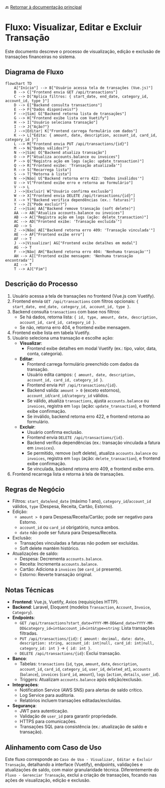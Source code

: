 🔙 [Retornar à documentação principal](../../README.md)

# Fluxo: Visualizar, Editar e Excluir Transação

Este documento descreve o processo de visualização, edição e exclusão de transações financeiras no sistema.

## Diagrama de Fluxo

```mermaid
flowchart TD
    A["Início"] --> B["Usuário acessa tela de transações (Vue.js)"]
    B --> C["Frontend envia GET /api/transactions"]
    C --> D["Aplica filtros: { start_date, end_date, category_id, account_id, type }"]
    D --> E["Backend consulta transactions"]
    E --> F{"Dados disponíveis?"}
    F -->|Sim| G["Backend retorna lista de transações"]
    G --> H["Frontend exibe lista com Vuetify"]
    H --> I["Usuário seleciona transação"]
    I --> J{"Ação?"}
    J -->|Editar| K["Frontend carrega formulário com dados"]
    K --> L["Edita: { amount, date, description, account_id, card_id, category_id }"]
    L --> M["Frontend envia PUT /api/transactions/{id}"]
    M --> N{"Dados válidos?"}
    N -->|Sim| O["Backend atualiza transação"]
    O --> P["Atualiza accounts.balance ou invoices"]
    P --> Q["Registra ação em logs (ação: update_transaction)"]
    Q --> R["Frontend exibe: 'Transação atualizada'"]
    R --> S["Recarrega lista"]
    S --> T["Retorna à lista"]
    N -->|Não| U["Backend retorna erro 422: 'Dados inválidos'"]
    U --> V["Frontend exibe erro e retorna ao formulário"]
    V --> L
    J -->|Excluir| W["Usuário confirma exclusão"]
    W --> X["Frontend envia DELETE /api/transactions/{id}"]
    X --> Y["Backend verifica dependências (ex.: faturas)"]
    Y --> Z{"Pode excluir?"}
    Z -->|Sim| AA["Backend remove transação (soft delete)"]
    AA --> AB["Atualiza accounts.balance ou invoices"]
    AB --> AC["Registra ação em logs (ação: delete_transaction)"]
    AC --> AD["Frontend exibe: 'Transação excluída'"]
    AD --> S
    Z -->|Não| AE["Backend retorna erro 409: 'Transação vinculada'"]
    AE --> AF["Frontend exibe erro"]
    AF --> T
    J -->|Visualizar| AG["Frontend exibe detalhes em modal"]
    AG --> T
    F -->|Não| AH["Backend retorna erro 404: 'Nenhuma transação'"]
    AH --> AI["Frontend exibe mensagem: 'Nenhuma transação encontrada'"]
    AI --> T
    T --> AJ["Fim"]
```

## Descrição do Processo

1. Usuário acessa a tela de transações no frontend (Vue.js com Vuetify).
2. Frontend envia `GET /api/transactions` com filtros opcionais: `{ start_date, end_date, category_id, account_id, type }`.
3. Backend consulta `transactions` com base nos filtros:
   - Se há dados, retorna lista: `{ id, type, amount, date, description, account_id, card_id, category_id }`.
   - Se não, retorna erro 404, e frontend exibe mensagem.
4. Frontend exibe lista em tabela Vuetify.
5. Usuário seleciona uma transação e escolhe ação:
   - **Visualizar**:
     - Frontend exibe detalhes em modal Vuetify (ex.: tipo, valor, data, conta, categoria).
   - **Editar**:
     - Frontend carrega formulário preenchido com dados da transação.
     - Usuário edita campos: `{ amount, date, description, account_id, card_id, category_id }`.
     - Frontend envia `PUT /api/transactions/{id}`.
     - Backend valida: `amount > 0` (exceto estornos), `account_id`/`card_id`/`category_id` válidos.
     - Se válido, atualiza `transactions`, ajusta `accounts.balance` ou `invoices`, registra em `logs` (ação: `update_transaction`), e frontend exibe confirmação.
     - Se inválido, backend retorna erro 422, e frontend retorna ao formulário.
   - **Excluir**:
     - Usuário confirma exclusão.
     - Frontend envia `DELETE /api/transactions/{id}`.
     - Backend verifica dependências (ex.: transação vinculada a fatura em `invoices`).
     - Se permitido, remove (soft delete), atualiza `accounts.balance` ou `invoices`, registra em `logs` (ação: `delete_transaction`), e frontend exibe confirmação.
     - Se vinculada, backend retorna erro 409, e frontend exibe erro.
6. Frontend recarrega lista e retorna à tela de transações.

## Regras de Negócio

- Filtros: `start_date`/`end_date` (máximo 1 ano), `category_id`/`account_id` válidos, `type` (Despesa, Receita, Cartão, Estorno).
- Edição:
  - `amount > 0` para Despesa/Receita/Cartão; pode ser negativo para Estorno.
  - `account_id` ou `card_id` obrigatório, nunca ambos.
  - `date` não pode ser futura para Despesa/Receita.
- Exclusão:
  - Transações vinculadas a faturas não podem ser excluídas.
  - Soft delete mantém histórico.
- Atualizações de saldo:
  - Despesa: Decrementa `accounts.balance`.
  - Receita: Incrementa `accounts.balance`.
  - Cartão: Adiciona a `invoices` (se `card_id` presente).
  - Estorno: Reverte transação original.

## Notas Técnicas

- **Frontend**: Vue.js, Vuetify, Axios (requisições HTTP).
- **Backend**: Laravel, Eloquent (modelos `Transaction`, `Account`, `Invoice`, `Category`).
- **Endpoints**:
  - `GET /api/transactions?start_date=YYYY-MM-DD&end_date=YYYY-MM-DD&category_id=int&account_id=int&type=string`: Lista transações filtradas.
  - `PUT /api/transactions/{id}`: `{ amount: decimal, date: date, description: string, account_id: int|null, card_id: int|null, category_id: int }` → `{ id: int }`.
  - `DELETE /api/transactions/{id}`: Exclui transação.
- **Banco**:
  - Tabelas: `transactions` (`id`, `type`, `amount`, `date`, `description`, `account_id`, `card_id`, `category_id`, `user_id`, `deleted_at`), `accounts` (`balance`), `invoices` (`card_id`, `amount`), `logs` (`action`, `details`, `user_id`).
  - Triggers: Atualizam `accounts.balance` após edição/exclusão.
- **Integrações**:
  - Notification Service (AWS SNS) para alertas de saldo crítico.
  - Log Service para auditoria.
  - Relatórios incluem transações editadas/excluídas.
- **Segurança**:
  - JWT para autenticação.
  - Validação de `user_id` para garantir propriedade.
  - HTTPS para comunicações.
  - Transações SQL para consistência (ex.: atualização de saldo e transação).

## Alinhamento com Caso de Uso

Este fluxo corresponde ao `Caso de Uso - Visualizar, Editar e Excluir Transação`, detalhando a interface (Vuetify), endpoints, validações e atualizações de saldo, com maior granularidade técnica. Diferentemente do `Fluxo - Gerenciar Transação`, exclui a criação de transações, focando nas ações de visualização, edição e exclusão.